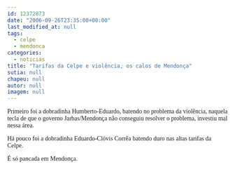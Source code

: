 ```yaml
---
id: 12372873
date: "2006-09-26T23:35:00+00:00"
last_modified_at: null
tags:
  - celpe
  - mendonca
categories:
  - noticias
title: "Tarifas da Celpe e violência, os calos de Mendonça"
sutia: null
chapeu: null
autor: null
imagem: null
---
```

<p><P><FONT face=Verdana>Primeiro foi a dobradinha Humberto-Eduardo, batendo no problema da violência, naquela tecla de que o governo Jarbas/Mendonça não conseguiu resolver o problema, investiu mal nessa área.</FONT></P></p>
<p><P><FONT face=Verdana>Há pouco foi a dobradinha Eduardo-Clóvis Corrêa batendo duro nas altas tarifas da Celpe.</FONT></P></p>
<p><P><FONT face=Verdana>É só pancada em Mendonça.</FONT></P> </p>
